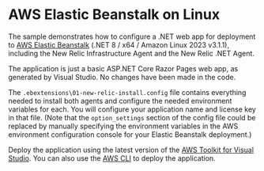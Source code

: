 ﻿# AWS Elastic Beanstalk on Linux

The sample demonstrates how to configure a .NET web app for deployment to [AWS Elastic Beanstalk](https://aws.amazon.com/elasticbeanstalk/) (.NET 8 / x64 / Amazon Linux 2023 v3.1.1), including the New Relic Infrastructure Agent and the New Relic .NET Agent.

The application is just a basic ASP.NET Core Razor Pages web app, as generated by Visual Studio. No changes have been made in the code.

The `.ebextensions\01-new-relic-install.config` file contains everything needed to install both agents and configure the needed environment variables for each. You will configure your application name and license key in that file. (Note that the `option_settings` section of the config file could be replaced by manually specifying the environment variables in the AWS environment configuration console for your Elastic Beanstalk deployment.)

Deploy the application using the latest version of the [AWS Toolkit for Visual Studio](https://aws.amazon.com/visualstudio/). You can also use the [AWS CLI](https://docs.aws.amazon.com/cli/) to deploy the application.
